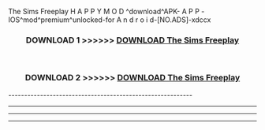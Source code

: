  The Sims Freeplay  H A P P Y M O D ^download^APK- A P P -IOS^mod^premium^unlocked-for A n d r o i d-[NO.ADS]-xdccx



<div align="center">

<h3>DOWNLOAD 1 >>>>>> <a href="https://en-mod.web.app/?en= The Sims Freeplay ">DOWNLOAD The Sims Freeplay  </a></h3><br>

<h3>DOWNLOAD 2 >>>>>> <a href="https://en-mod.web.app/?en= The Sims Freeplay ">DOWNLOAD The Sims Freeplay  </a></h3>

</div>
----------------------------------------------------------

----------------------------------------------------------

----------------------------------------------------------

----------------------------------------------------------



